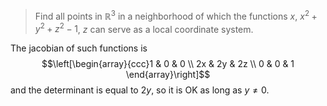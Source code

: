> Find all points in $\mathbb{R}^3$ in a neighborhood of which the functions $x$, $x^2 + y^2 + z^2 - 1$, $z$ can serve as a local coordinate system.

The jacobian of such functions is $$\left[\begin{array}{ccc}1 & 0 & 0 \\ 2x & 2y & 2z \\ 0 & 0 & 1 \end{array}\right]$$ and the determinant is equal to $2y$, so it is OK as long as $y \neq 0$.
